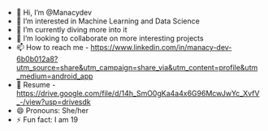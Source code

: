 - 👋 Hi, I’m @Manacydev
- 👀 I’m interested in Machine Learning and Data Science 
- 🌱 I’m currently diving more into it
- 💞️ I’m looking to collaborate on more interesting projects
- 📫 How to reach me - https://www.linkedin.com/in/manacy-dev-6b0b012a8?utm_source=share&utm_campaign=share_via&utm_content=profile&utm_medium=android_app
- 📄 Resume - https://drive.google.com/file/d/14h_SmO0gKa4a4x6G96McwJwYc_XvfV_-/view?usp=drivesdk
- 😄 Pronouns: She/her
- ⚡ Fun fact: I am 19

<!---
Manacydev/Manacydev is a ✨ special ✨ repository because its `README.md` (this file) appears on your GitHub profile.
You can click the Preview link to take a look at your changes.
--->
